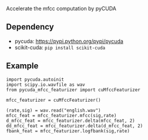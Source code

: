 Accelerate the mfcc computation by pyCUDA

## Dependency

- pycuda: https://pypi.python.org/pypi/pycuda
- scikit-cuda: ```pip install scikit-cuda```

## Example

```
import pycuda.autoinit
import scipy.io.wavfile as wav
from pycuda_mfcc_featurizer import cuMfccFeaturizer

mfcc_featurizer = cuMfccFeaturizer()

(rate,sig) = wav.read("english.wav")
mfcc_feat = mfcc_featurizer.mfcc(sig,rate)
d_mfcc_feat = mfcc_featurizer.delta(mfcc_feat, 2)
dd_mfcc_feat = mfcc_featurizer.delta(d_mfcc_feat, 2)
fbank_feat = mfcc_featurizer.logfbank(sig,rate)

```
